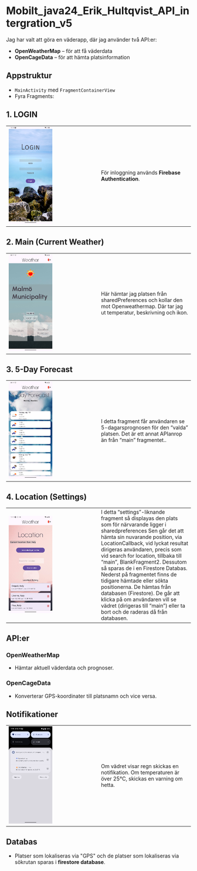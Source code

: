 # Mobilt_java24_Erik_Hultqvist_API_intergration_v5


Jag har valt att göra en väderapp, där jag använder två API:er:

- **OpenWeatherMap** – för att få väderdata
- **OpenCageData** – för att hämta platsinformation

##  Appstruktur <!-- 📱 -->

- `MainActivity` med `FragmentContainerView`
- Fyra Fragments:

## 1. LOGIN

<table>
    <tr>
    <td>
    <img src="images/login_fragment.png" width="50%"/>
    </td>
    <td width="50%">
        För inloggning används <strong>Firebase Authentication</strong>.
    </td>
    </tr>
    </table>

## 2. Main (Current Weather)

<table>
    <tr>
    <td>
    <img src="images/current_weather_fragment.png" width="50%"/>
    </td>
    <td width="50%">
        Här hämtar jag platsen från sharedPreferences och kollar den mot Openweathermap. Där tar jag ut temperatur, beskrivning och ikon.
    </td>
    </tr>
    </table>

## 3. 5-Day Forecast

<table>
    <tr>
    <td>
    <img src="images/forecast_fragment.png" width="50%"/>
    </td>
    <td width="50%">
        I detta fragment får användaren se 5-dagarsprognosen för den “valda” platsen. Det är ett annat APIanrop än från “main” fragmentet..
    </td>
    </tr>
    </table>

## 4. Location (Settings)

<table>
    <tr>
    <td>
    <img src="images/location_fragment.png" width="50%"/>
    </td>
    <td width="50%">
        I detta “settings”-liknande fragment så displayas den plats som för närvarande ligger i sharedpreferences Sen går det att hämta sin nuvarande position, via LocationCallback, vid lyckat resultat dirigeras användaren, precis som vid search for location,  tillbaka till “main”, BlankFragment2. Dessutom så sparas de i en Firestore Databas. Nederst på fragmentet finns de tidigare hämtade eller sökta positionerna. De hämtas från databasen (Firestore). De går att klicka på om användaren vill se vädret (dirigeras till “main”) eller ta bort och de raderas då från databasen.
    </td>
    </tr>
    </table>

##  API:er <!-- 🧩 -->

### OpenWeatherMap
- Hämtar aktuell väderdata och prognoser.

### OpenCageData
- Konverterar GPS-koordinater till platsnamn och vice versa.

##  Notifikationer <!-- 🔔 -->

<table>
    <tr>
    <td>
    <img src="images/notification.png" width="50%"/>
    </td>
    <td width="50%">
        Om vädret visar regn skickas en notifikation.
        Om temperaturen är över 25°C, skickas en varning om hetta.
    </td>
    </tr>
    </table>

##  Databas <!-- 🗃️ -->

- Platser som lokaliseras via "GPS" och de platser som lokaliseras via sökrutan sparas i  **firestore database**.
